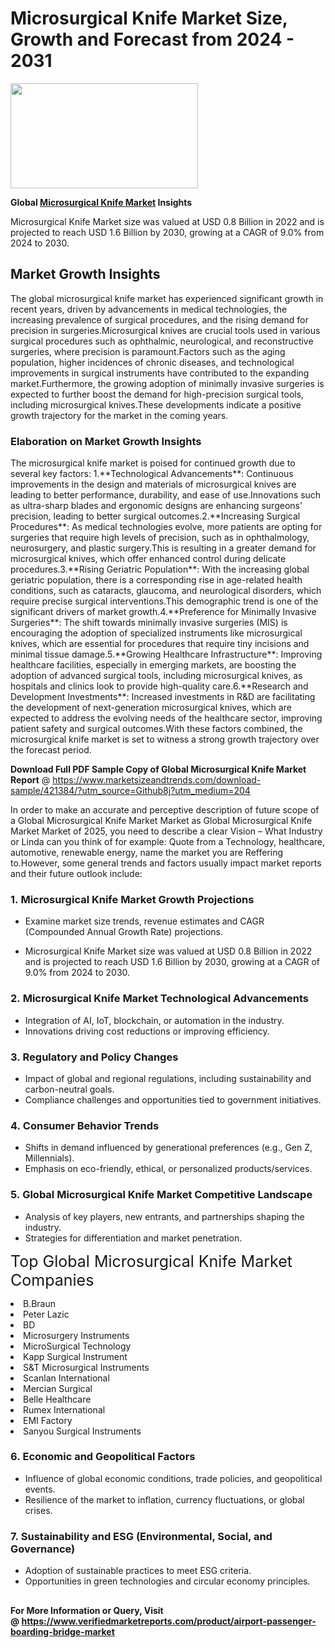 <H1>Microsurgical Knife Market Size, Growth and Forecast from 2024 - 2031</H1><img class="aligncenter size-medium wp-image-584254" src="https://thirdeyenews.in/wp-content/uploads/2024/09/Global-Market-Research-300x168.jpeg" alt="" width="300" height="168" /><p><strong>Global&nbsp;<a href="https://www.marketsizeandtrends.com/download-sample/421384/?utm_source=Github8j?utm_medium=204">Microsurgical Knife Market</a> Insights</strong></p><p>Microsurgical Knife Market size was valued at USD 0.8 Billion in 2022 and is projected to reach USD 1.6 Billion by 2030, growing at a CAGR of 9.0% from 2024 to 2030.</p><p><h2>Market Growth Insights</h2> The global microsurgical knife market has experienced significant growth in recent years, driven by advancements in medical technologies, the increasing prevalence of surgical procedures, and the rising demand for precision in surgeries.Microsurgical knives are crucial tools used in various surgical procedures such as ophthalmic, neurological, and reconstructive surgeries, where precision is paramount.Factors such as the aging population, higher incidences of chronic diseases, and technological improvements in surgical instruments have contributed to the expanding market.Furthermore, the growing adoption of minimally invasive surgeries is expected to further boost the demand for high-precision surgical tools, including microsurgical knives.These developments indicate a positive growth trajectory for the market in the coming years.<h3>Elaboration on Market Growth Insights</h3> The microsurgical knife market is poised for continued growth due to several key factors: 1.**Technological Advancements**: Continuous improvements in the design and materials of microsurgical knives are leading to better performance, durability, and ease of use.Innovations such as ultra-sharp blades and ergonomic designs are enhancing surgeons' precision, leading to better surgical outcomes.2.**Increasing Surgical Procedures**: As medical technologies evolve, more patients are opting for surgeries that require high levels of precision, such as in ophthalmology, neurosurgery, and plastic surgery.This is resulting in a greater demand for microsurgical knives, which offer enhanced control during delicate procedures.3.**Rising Geriatric Population**: With the increasing global geriatric population, there is a corresponding rise in age-related health conditions, such as cataracts, glaucoma, and neurological disorders, which require precise surgical interventions.This demographic trend is one of the significant drivers of market growth.4.**Preference for Minimally Invasive Surgeries**: The shift towards minimally invasive surgeries (MIS) is encouraging the adoption of specialized instruments like microsurgical knives, which are essential for procedures that require tiny incisions and minimal tissue damage.5.**Growing Healthcare Infrastructure**: Improving healthcare facilities, especially in emerging markets, are boosting the adoption of advanced surgical tools, including microsurgical knives, as hospitals and clinics look to provide high-quality care.6.**Research and Development Investments**: Increased investments in R&D are facilitating the development of next-generation microsurgical knives, which are expected to address the evolving needs of the healthcare sector, improving patient safety and surgical outcomes.With these factors combined, the microsurgical knife market is set to witness a strong growth trajectory over the forecast period.<p><span class=""><strong>Download Full PDF Sample Copy of Global Microsurgical Knife Market Report</strong> @ <a href="https://www.marketsizeandtrends.com/download-sample/421384/?utm_source=Github8j?utm_medium=204" target="_blank">https://www.marketsizeandtrends.com/download-sample/421384/?utm_source=Github8j?utm_medium=204</a></span></p><p>In order to make an accurate and perceptive description of future scope of a Global&nbsp;Microsurgical Knife Market Market as Global&nbsp;Microsurgical Knife Market Market of 2025, you need to describe a clear Vision &ndash; What Industry or Linda can you think of for example: Quote from a Technology, healthcare, automotive, renewable energy, name the market you are Reffering to.However, some general trends and factors usually impact market reports and their future outlook include:</p><h3>1.&nbsp;<strong>Microsurgical Knife Market Growth Projections</strong></h3><ul><li>Examine market size trends, revenue estimates and CAGR (Compounded Annual Growth Rate) projections.</li><li><p>Microsurgical Knife Market size was valued at USD 0.8 Billion in 2022 and is projected to reach USD 1.6 Billion by 2030, growing at a CAGR of 9.0% from 2024 to 2030.</p></li></ul><h3>2.&nbsp;<strong>Microsurgical Knife Market Technological Advancements</strong></h3><ul><li>Integration of AI, IoT, blockchain, or automation in the industry.</li><li>Innovations driving cost reductions or improving efficiency.</li></ul><h3>3.&nbsp;<strong>Regulatory and Policy Changes</strong></h3><ul><li>Impact of global and regional regulations, including sustainability and carbon-neutral goals.</li><li>Compliance challenges and opportunities tied to government initiatives.</li></ul><h3>4.&nbsp;<strong>Consumer Behavior Trends</strong></h3><ul><li>Shifts in demand influenced by generational preferences (e.g., Gen Z, Millennials).</li><li>Emphasis on eco-friendly, ethical, or personalized products/services.</li></ul><h3>5.&nbsp;<strong>Global Microsurgical Knife Market Competitive Landscape</strong></h3><ul><li>Analysis of key players, new entrants, and partnerships shaping the industry.</li><li>Strategies for differentiation and market penetration.</li></ul><p data-pm-slice="1 1 []"><span style="color: inherit; font-family: inherit; font-size: 25px;">Top Global Microsurgical Knife Market Companies</span></p><div class="" data-test-id=""><p><li>B.Braun</li><li> Peter Lazic</li><li> BD</li><li> Microsurgery Instruments</li><li> MicroSurgical Technology</li><li> Kapp Surgical Instrument</li><li> S&T Microsurgical Instruments</li><li> Scanlan International</li><li> Mercian Surgical</li><li> Belle Healthcare</li><li> Rumex International</li><li> EMI Factory</li><li> Sanyou Surgical Instruments</li></p></div><h3>6.&nbsp;<strong>Economic and Geopolitical Factors</strong></h3><ul><li>Influence of global economic conditions, trade policies, and geopolitical events.</li><li>Resilience of the market to inflation, currency fluctuations, or global crises.</li></ul><h3>7.&nbsp;<strong>Sustainability and ESG (Environmental, Social, and Governance)</strong></h3><ul><li>Adoption of sustainable practices to meet ESG criteria.</li><li>Opportunities in green technologies and circular economy principles.</li></ul><h2><strong style="font-size: 14px;">For More Information or Query, Visit @&nbsp;</strong><a style="background-color: #ffffff; font-size: 14px;" href="https://www.marketsizeandtrends.com/report/microsurgical-knife-market/" target="_blank">https://www.verifiedmarketreports.com/product/airport-passenger-boarding-bridge-market</a></h2>